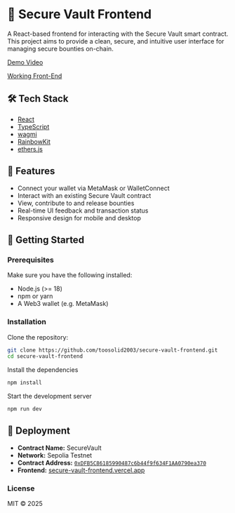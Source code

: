# 🔐 Secure Vault Frontend

A React-based frontend for interacting with the Secure Vault smart contract. This project aims to provide a clean, secure, and intuitive user interface for managing secure bounties on-chain.

[Demo Video](https://www.loom.com/share/aca10764b90e4f50a598b2ca9518805f?sid=b2a43eb9-32ac-40bb-898f-51aa77014f76)

[Working Front-End](https://secure-vault-frontend.vercel.app) 

## 🛠️ Tech Stack

- [React](https://reactjs.org/)
- [TypeScript](https://www.typescriptlang.org/)
- [wagmi](https://wagmi.sh/)
- [RainbowKit](https://rainbowkit.com/)
- [ethers.js](https://docs.ethers.org/)

## 🚀 Features

- Connect your wallet via MetaMask or WalletConnect
- Interact with an existing Secure Vault contract
- View, contribute to and release bounties
- Real-time UI feedback and transaction status
- Responsive design for mobile and desktop

## 🧰 Getting Started

### Prerequisites

Make sure you have the following installed:

- Node.js (>= 18)
- npm or yarn
- A Web3 wallet (e.g. MetaMask)

### Installation

Clone the repository:

```bash
git clone https://github.com/toosolid2003/secure-vault-frontend.git
cd secure-vault-frontend
```

Install the dependencies
```bash
npm install
```

Start the development server
```bash
npm run dev
```

## 🚀 Deployment

- **Contract Name:** SecureVault
- **Network:** Sepolia Testnet
- **Contract Address:** [`0xDFB5C86185990487c6b44f9f634F1AA0790ea370`](https://sepolia.etherscan.io/address/0xDFB5C86185990487c6b44f9f634F1AA0790ea370)
- **Frontend:** [secure-vault-frontend.vercel.app](https://secure-vault-frontend.vercel.app)

### License
MIT © 2025
